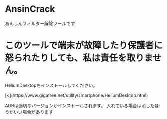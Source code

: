 # AnsinCrack
あんしんフィルター解除ツールです
<h1>このツールで端末が故障したり保護者に怒られたりしても、私は責任を取りません。</h1>
<p>HeliumDesktopをインストールしてください。</p>
[<</a>](https://www.gigafree.net/utility/smartphone/HeliumDesktop.html)

ADBは適切なバージョンがインストールされます。
入れている場合は消したほうがいい場合があります
